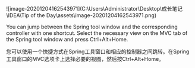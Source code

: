 ![image-20201204162543971](C:\Users\Administrator\Desktop\成长笔记\IDEA\Tip of the Day\assets\image-20201204162543971.png)

You can jump between the Spring tool window and the corresponding controller with one shortcut. Select the necessary view on the MVC tab of the Spring tool window and press Ctrl+Alt+Home.



您可以使用一个快捷方式在Spring工具窗口和相应的控制器之间跳转。在Spring工具窗口的MVC选项卡上选择必要的视图，然后按Ctrl+Alt+Home。